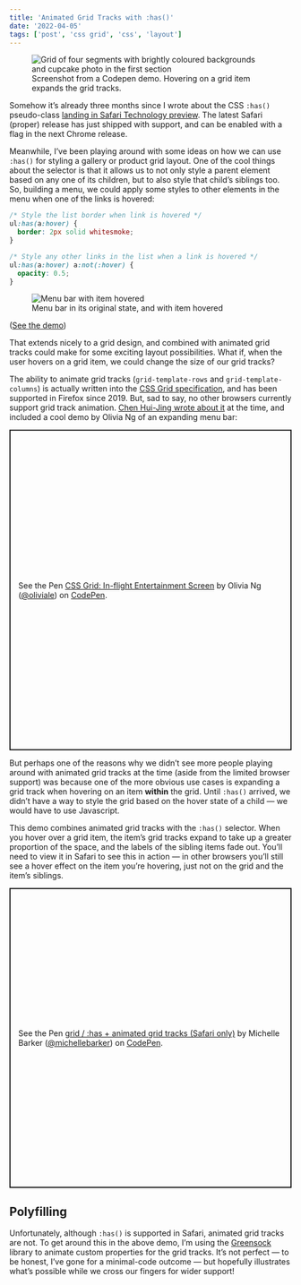 ```yaml
---
title: 'Animated Grid Tracks with :has()'
date: '2022-04-05'
tags: ['post', 'css grid', 'css', 'layout']
---
```


<figure>
  <img src="/animated-grid-tracks-with-has-02.jpg" alt="Grid of four segments with brightly coloured backgrounds and cupcake photo in the first section">
  <figcaption>Screenshot from a Codepen demo. Hovering on a grid item expands the grid tracks.</figcaption>
</figure>

Somehow it’s already three months since I wrote about the CSS `:has()` pseudo-class [landing in Safari Technology preview](/has-has-landed-in-safari/). The latest Safari (proper) release has just shipped with support, and can be enabled with a flag in the next Chrome release.

Meanwhile, I’ve been playing around with some ideas on how we can use `:has()` for styling a gallery or product grid layout. One of the cool things about the selector is that it allows us to not only style a parent element based on any one of its children, but to also style that child’s siblings too. So, building a menu, we could apply some styles to other elements in the menu when one of the links is hovered:

```css
/* Style the list border when link is hovered */
ul:has(a:hover) {
  border: 2px solid whitesmoke;
}

/* Style any other links in the list when a link is hovered */
ul:has(a:hover) a:not(:hover) {
  opacity: 0.5;
}
```

<figure>
  <img src="/animated-grid-tracks-with-has-01.jpg" alt="Menu bar with item hovered">
  <figcaption>Menu bar in its original state, and with item hovered</figcaption>
</figure>

([See the demo](https://codepen.io/michellebarker/pen/GRyQZWZ))

That extends nicely to a grid design, and combined with animated grid tracks could make for some exciting layout possibilities. What if, when the user hovers on a grid item, we could change the size of our grid tracks?

The ability to animate grid tracks (`grid-template-rows` and `grid-template-columns`) is actually written into the [CSS Grid specification](https://www.w3.org/TR/css-grid-1/), and has been supported in Firefox since 2019. But, sad to say, no other browsers currently support grid track animation. [Chen Hui-Jing wrote about it](https://blog.bitsrc.io/animating-css-grid-rows-and-columns-4b3b0997d06a) at the time, and included a cool demo by Olivia Ng of an expanding menu bar:

<p class="codepen" data-height="573" data-default-tab="result" data-slug-hash="LvKdRP" data-user="oliviale" style="height: 573px; box-sizing: border-box; display: flex; align-items: center; justify-content: center; border: 2px solid; margin: 1em 0; padding: 1em;">
  <span>See the Pen <a href="https://codepen.io/oliviale/pen/LvKdRP">
  CSS Grid: In-flight Entertainment Screen</a> by Olivia Ng (<a href="https://codepen.io/oliviale">@oliviale</a>)
  on <a href="https://codepen.io">CodePen</a>.</span>
</p>
<script async src="https://cpwebassets.codepen.io/assets/embed/ei.js"></script>

But perhaps one of the reasons why we didn’t see more people playing around with animated grid tracks at the time (aside from the limited browser support) was because one of the more obvious use cases is expanding a grid track when hovering on an item **within** the grid. Until `:has()` arrived, we didn’t have a way to style the grid based on the hover state of a child — we would have to use Javascript.

This demo combines animated grid tracks with the `:has()` selector. When you hover over a grid item, the item’s grid tracks expand to take up a greater proportion of the space, and the labels of the sibling items fade out. You’ll need to view it in Safari to see this in action — in other browsers you’ll still see a hover effect on the item you’re hovering, just not on the grid and the item’s siblings.

<p class="codepen" data-height="536" data-default-tab="result" data-slug-hash="vYpdEgQ" data-user="michellebarker" style="height: 536px; box-sizing: border-box; display: flex; align-items: center; justify-content: center; border: 2px solid; margin: 1em 0; padding: 1em;">
  <span>See the Pen <a href="https://codepen.io/michellebarker/pen/vYpdEgQ">
  grid / :has + animated grid tracks (Safari only)</a> by Michelle Barker (<a href="https://codepen.io/michellebarker">@michellebarker</a>)
  on <a href="https://codepen.io">CodePen</a>.</span>
</p>
<script async src="https://cpwebassets.codepen.io/assets/embed/ei.js"></script>

## Polyfilling

Unfortunately, although `:has()` is supported in Safari, animated grid tracks are not. To get around this in the above demo, I’m using the [Greensock](https://greensock.com/) library to animate custom properties for the grid tracks. It’s not perfect — to be honest, I’ve gone for a minimal-code outcome — but hopefully illustrates what’s possible while we cross our fingers for wider support!
